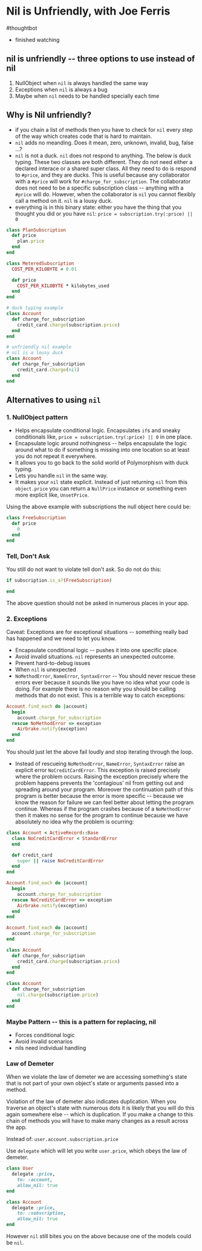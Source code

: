 # Nil is Unfriendly, with Joe Ferris
#thoughtbot

- finished watching

## nil is unfriendly -- three options to use instead of nil
1. NullObject when `nil` is always handled the same way
2. Exceptions when `nil` is always a bug
3. Maybe when `nil` needs to be handled specially each time

## Why is Nil unfriendly?
* if you chain a list of methods then you have to check for `nil` every step of the way which creates code that is hard to maintain.
* `nil` adds no meanding. Does it mean, zero, unknown, invalid, bug, false ...?
* `nil` is not a duck. `nil` does not respond to anything. The below is duck typing. These two classes are both different. They do not need either a declared interace or a shared super class. All they need to do is respond to `#price`, and they are ducks. This is useful because any collaborator with a `#price` will work for `#charge_for_subscription`. The collaborator does not need to be a specific subscription class -- anything with a `#price` will do. However, when the collaborator is `nil` you cannot flexibly call a method on it. `nil` is a lousy duck.
* everything is in this binary state: either you have the thing that you thought you did or you have `nil`: `price = subscription.try(:price) || 0`
```ruby
class PlanSubscription
  def price
    plan.price
  end
end

class MeteredSubscription
  COST_PER_KILOBYTE = 0.01

  def price
    COST_PER_KILOBYTE * kilobytes_used
  end
end

# duck typing example
class Account
  def charge_for_subscription
    credit_card.charge(subscription.price)
  end
end

# unfriendly nil example
# nil is a lousy duck
class Account
  def charge_for_subscription
    credit_card.charge(nil)
  end
end
```

## Alternatives to using `nil`

### 1. NullObject pattern
* Helps encapsulate conditional logic. Encapsulates `if`s and sneaky conditionals like, `price = subscription.try(:price) || 0` in one place.
* Encapsulate logic around nothingness -- helps encapsulate the logic around what to do if something is missing into one location so at least you do not repeat it everywhere.
* It allows you to go back to the solid world of Polymorphism with duck typing.
* Lets you handle `nil` in the same way.
* It makes your `nil` state explicit. Instead of just returning `nil` from this `object.price` you can return a `NullPrice` instance or something even more explicit like, `UnsetPrice`.

Using the above example with subscriptions the null object here could be:
```ruby
class FreeSubscription
  def price
    0
  end
end
```

### Tell, Don't Ask

You still do not want to violate tell don't ask. So do not do this:
```ruby
if subscription.is_a?(FreeSubscription)

end
```

The above question should not be asked in numerous places in your app.

### 2. Exceptions
Caveat: Exceptions are for exceptional situations -- something really bad has happened and we need to let you know.
* Encapsulate conditional logic -- pushes it into one specific place.
* Avoid invalid situations. `nil` represents an unexpected outcome.
* Prevent hard-to-debug issues
* When `nil` is unexpected
* `NoMethodError`, `NameError`, `SyntaxError` -- You should never rescue these errors ever because it sounds like you have no idea what your code is doing. For example there is no reason why you should be calling methods that do not exist. This is a terrible way to catch exceptions:
```ruby
Account.find_each do |account|
  begin
    account.charge_for_subscription
  rescue NoMethodError => exception
    Airbrake.notify(exception)
  end
end
```

You should just let the above fail loudly and stop iterating through the loop.
* Instead of rescueing `NoMethodError`, `NameError`, `SyntaxError` raise an explicit error `NoCreditCardError`. This exception is raised precisely where the problem occurs. Raising the exception precisely where the problem happens prevents the 'contagious' nil from getting out and spreading around your program. Moreover the continuation path of this program is better because the error is more specific -- because we know the reason for failure we can feel better about letting the program continue. Whereas if the program crashes because of a `NoMethodErrer` then it makes no sense for the program to continue because we have absolutely no idea why the problem is ocurring:

```ruby
class Account < ActiveRecord::Base
  class NoCreditCardError < StandardError
  end

  def credit_card
    super || raise NoCreditCardError
  end
end

Account.find_each do |account|
  begin
    account.charge_for_subscription
  rescue NoCreditCardError => exception
    Airbrake.notify(exception)
  end
end
```

```ruby
Account.find_each do |account|
  account.charge_for_subscription
end

class Account
  def charge_for_subscription
    credit_card.charge(subscription.price)
  end
end

class Account
  def charge_for_subscription
    nil.charge(subscription.price)
  end
end
```

### Maybe Pattern -- this is a pattern for replacing, nil
* Forces conditional logic
* Avoid invalid scenarios
* nils need individual handling

### Law of Demeter
When we violate the law of demeter we are accessing something's state that is not part of your own object's state or arguments passed into a method.

Violation of the law of demeter also indicates duplication. When you traverse an object's state with numerous dots it is likely that you will do this again somewhere else -- which is duplication. If you make a change to this chain of methods you will have to make many changes as a result across the app.

Instead of:
`user.account.subscription.price`

Use `delegate` which will let you write `user.price`, which obeys the law of demeter.
```ruby
class User
  delegate :price,
    to: :account,
    allow_nil: true
end

class Account
  delegate :price,
    to: :subscription,
    allow_nil: true
end
```
However `nil` still bites you on the above because one of the models could be `nil`.
